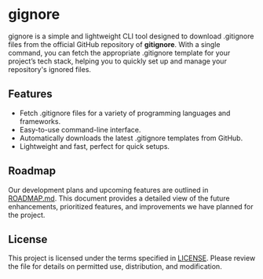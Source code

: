 # gignore

gignore is a simple and lightweight CLI tool designed to download .gitignore files from the official GitHub repository of **gitignore**. 
With a single command, you can fetch the appropriate .gitignore template for your project’s tech stack,
helping you to quickly set up and manage your repository's ignored files.

## Features

- Fetch .gitignore files for a variety of programming languages and frameworks.
- Easy-to-use command-line interface.
- Automatically downloads the latest .gitignore templates from GitHub.
- Lightweight and fast, perfect for quick setups.

## Roadmap

Our development plans and upcoming features are outlined in [ROADMAP.md](https://github.com/maranix/gignore/blob/main/ROADMAP.md). 
This document provides a detailed view of the future enhancements, prioritized features,
and improvements we have planned for the project.

## License

This project is licensed under the terms specified in [LICENSE](https://github.com/maranix/gignore/blob/main/LICENSE). Please review the file for details on permitted use, distribution, and modification.
